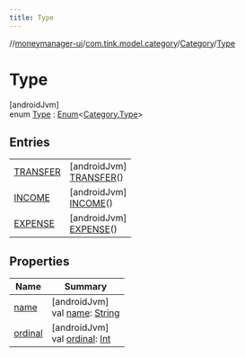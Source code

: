 ```yaml
---
title: Type
---
```

//[moneymanager-ui](../../../../index.html)/[com.tink.model.category](../../index.html)/[Category](../index.html)/[Type](index.html)



# Type



[androidJvm]\
enum [Type](index.html) : [Enum](https://kotlinlang.org/api/latest/jvm/stdlib/kotlin/-enum/index.html)&lt;[Category.Type](index.html)&gt;



## Entries


| | |
|---|---|
| [TRANSFER](-t-r-a-n-s-f-e-r/index.html) | [androidJvm]<br>[TRANSFER](-t-r-a-n-s-f-e-r/index.html)() |
| [INCOME](-i-n-c-o-m-e/index.html) | [androidJvm]<br>[INCOME](-i-n-c-o-m-e/index.html)() |
| [EXPENSE](-e-x-p-e-n-s-e/index.html) | [androidJvm]<br>[EXPENSE](-e-x-p-e-n-s-e/index.html)() |


## Properties


| Name | Summary |
|---|---|
| [name](../../../com.tink.service.network/-sdk-client/-t-i-n-k_-l-i-n-k/index.html#-372974862%2FProperties%2F1000845458) | [androidJvm]<br>val [name](../../../com.tink.service.network/-sdk-client/-t-i-n-k_-l-i-n-k/index.html#-372974862%2FProperties%2F1000845458): [String](https://kotlinlang.org/api/latest/jvm/stdlib/kotlin/-string/index.html) |
| [ordinal](../../../com.tink.service.network/-sdk-client/-t-i-n-k_-l-i-n-k/index.html#-739389684%2FProperties%2F1000845458) | [androidJvm]<br>val [ordinal](../../../com.tink.service.network/-sdk-client/-t-i-n-k_-l-i-n-k/index.html#-739389684%2FProperties%2F1000845458): [Int](https://kotlinlang.org/api/latest/jvm/stdlib/kotlin/-int/index.html) |

